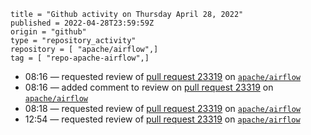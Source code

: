 ```
title = "Github activity on Thursday April 28, 2022"
published = 2022-04-28T23:59:59Z
origin = "github"
type = "repository_activity"
repository = [ "apache/airflow",]
tag = [ "repo-apache-airflow",]
```

* 08:16 — requested review of [pull request 23319](https://github.com/apache/airflow/pull/23319) on [`apache/airflow`](https://github.com/apache/airflow)
* 08:16 — added comment to review on [pull request 23319](https://github.com/apache/airflow/pull/23319) on [`apache/airflow`](https://github.com/apache/airflow)
* 08:18 — requested review of [pull request 23319](https://github.com/apache/airflow/pull/23319) on [`apache/airflow`](https://github.com/apache/airflow)
* 12:54 — requested review of [pull request 23319](https://github.com/apache/airflow/pull/23319) on [`apache/airflow`](https://github.com/apache/airflow)

